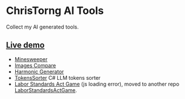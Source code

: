 # ChrisTorng AI Tools

Collect my AI generated tools.

## [Live demo](https://christorng.github.io/AI-Tools/)

* [Minesweeper](https://christorng.github.io/AI-Tools/Minesweeper/)
* [Images Compare](https://christorng.github.io/AI-Tools/ImagesCompare/)
* [Harmonic Generator](https://christorng.github.io/AI-Tools/HarmonicGenerator/dist/)
* [TokensSorter](https://github.com/ChrisTorng/AI-Tools/tree/main/) C# LLM tokens sorter
* [Labor Standards Act Game](https://christorng.github.io/AI-Tools/labor-standards-act-game/out/) (js loading error), moved to another repo [LaborStandardsActGame](https://github.com/ChrisTorng/LaborStandardsActGame).